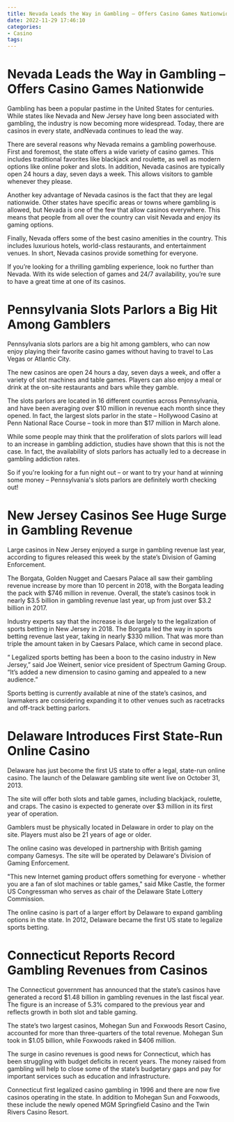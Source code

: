 ```yaml
---
title: Nevada Leads the Way in Gambling – Offers Casino Games Nationwide
date: 2022-11-29 17:46:10
categories:
- Casino
tags:
---
```



#  Nevada Leads the Way in Gambling – Offers Casino Games Nationwide

Gambling has been a popular pastime in the United States for centuries. While states like Nevada and New Jersey have long been associated with gambling, the industry is now becoming more widespread. Today, there are casinos in every state, andNevada continues to lead the way.

There are several reasons why Nevada remains a gambling powerhouse. First and foremost, the state offers a wide variety of casino games. This includes traditional favorites like blackjack and roulette, as well as modern options like online poker and slots. In addition, Nevada casinos are typically open 24 hours a day, seven days a week. This allows visitors to gamble whenever they please.

Another key advantage of Nevada casinos is the fact that they are legal nationwide. Other states have specific areas or towns where gambling is allowed, but Nevada is one of the few that allow casinos everywhere. This means that people from all over the country can visit Nevada and enjoy its gaming options.

Finally, Nevada offers some of the best casino amenities in the country. This includes luxurious hotels, world-class restaurants, and entertainment venues. In short, Nevada casinos provide something for everyone.

If you’re looking for a thrilling gambling experience, look no further than Nevada. With its wide selection of games and 24/7 availability, you’re sure to have a great time at one of its casinos.

#  Pennsylvania Slots Parlors a Big Hit Among Gamblers

Pennsylvania slots parlors are a big hit among gamblers, who can now enjoy playing their favorite casino games without having to travel to Las Vegas or Atlantic City.

The new casinos are open 24 hours a day, seven days a week, and offer a variety of slot machines and table games. Players can also enjoy a meal or drink at the on-site restaurants and bars while they gamble.

The slots parlors are located in 16 different counties across Pennsylvania, and have been averaging over $10 million in revenue each month since they opened. In fact, the largest slots parlor in the state – Hollywood Casino at Penn National Race Course – took in more than $17 million in March alone.

While some people may think that the proliferation of slots parlors will lead to an increase in gambling addiction, studies have shown that this is not the case. In fact, the availability of slots parlors has actually led to a decrease in gambling addiction rates.

So if you're looking for a fun night out – or want to try your hand at winning some money – Pennsylvania's slots parlors are definitely worth checking out!

#  New Jersey Casinos See Huge Surge in Gambling Revenue

Large casinos in New Jersey enjoyed a surge in gambling revenue last year, according to figures released this week by the state’s Division of Gaming Enforcement.

The Borgata, Golden Nugget and Caesars Palace all saw their gambling revenue increase by more than 10 percent in 2018, with the Borgata leading the pack with $746 million in revenue. Overall, the state’s casinos took in nearly $3.5 billion in gambling revenue last year, up from just over $3.2 billion in 2017.

Industry experts say that the increase is due largely to the legalization of sports betting in New Jersey in 2018. The Borgata led the way in sports betting revenue last year, taking in nearly $330 million. That was more than triple the amount taken in by Caesars Palace, which came in second place.

“ Legalized sports betting has been a boon to the casino industry in New Jersey,” said Joe Weinert, senior vice president of Spectrum Gaming Group. “It’s added a new dimension to casino gaming and appealed to a new audience.”

Sports betting is currently available at nine of the state’s casinos, and lawmakers are considering expanding it to other venues such as racetracks and off-track betting parlors.

#  Delaware Introduces First State-Run Online Casino

Delaware has just become the first US state to offer a legal, state-run online casino. The launch of the Delaware gambling site went live on October 31, 2013.

The site will offer both slots and table games, including blackjack, roulette, and craps. The casino is expected to generate over $3 million in its first year of operation.

Gamblers must be physically located in Delaware in order to play on the site. Players must also be 21 years of age or older.

The online casino was developed in partnership with British gaming company Gamesys. The site will be operated by Delaware's Division of Gaming Enforcement.

"This new Internet gaming product offers something for everyone - whether you are a fan of slot machines or table games," said Mike Castle, the former US Congressman who serves as chair of the Delaware State Lottery Commission.

The online casino is part of a larger effort by Delaware to expand gambling options in the state. In 2012, Delaware became the first US state to legalize sports betting.

#  Connecticut Reports Record Gambling Revenues from Casinos

The Connecticut government has announced that the state’s casinos have generated a record $1.48 billion in gambling revenues in the last fiscal year. The figure is an increase of 5.3% compared to the previous year and reflects growth in both slot and table gaming.

The state’s two largest casinos, Mohegan Sun and Foxwoods Resort Casino, accounted for more than three-quarters of the total revenue. Mohegan Sun took in $1.05 billion, while Foxwoods raked in $406 million.

The surge in casino revenues is good news for Connecticut, which has been struggling with budget deficits in recent years. The money raised from gambling will help to close some of the state’s budgetary gaps and pay for important services such as education and infrastructure.

Connecticut first legalized casino gambling in 1996 and there are now five casinos operating in the state. In addition to Mohegan Sun and Foxwoods, these include the newly opened MGM Springfield Casino and the Twin Rivers Casino Resort.
